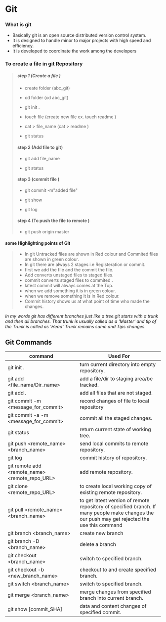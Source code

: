 # **Git**

### What is git 

* Basically git is an open source distributed version control system.
* It is designed to handle minor to major projects with high speed and efficiency.
* It is developed to coordinate the work among the developers


### To create a file in git Repository
> 
> ##### step 1 (Create a file )
> 
> * create folder (abc_git)
> 
> * cd folder (cd abc_git)
> 
> * git init .
> 
> * touch file (create new file ex. touch readme )
> 
> * cat > file_name (cat > readme )
> 
> * git status
> 
> #### step 2 (Add file to git)
> 
> * git add file_name
> 
> * git status
> 
> #### step 3 (commit file )
> 
> * git commit -m"added file"
> 
> * git show
> * git log
> 
> #### step 4 (To push the file to remote )
> 
> * git push origin master


#### some Highlighting points of Git 
> * In git Untracked files are shown in Red colour and
> Commited files are shown in green colour.
> * In git there are always 2 stages i.e Registeration or commit.
> * first we add the file and the commit the file.
> * Add converts unstaged files to staged files.
> * commit converts staged files to commited .
> * latest commit will always comes at the Top.
> * when we add something it is in green colour.
> * when we remove something it is in Red colour.
> * Commit history shows us at what point of time who made the changes.

 *In my words git has different branches just like a tree.git starts with a trunk and then all branches. That trunk is usually called as a 'Master' and tip of the Trunk is called as 'Head'
Trunk remains same and Tips changes.* 



## Git Commands



<table>
<thead>
	<tr>
		<th>command</th>
		<th>Used For</th>
	</tr>
</thead>
<tbody>
	<tr>
		<td>git init .</td>
		<td>turn current directory into empty repository.</td>
	</tr>
	<tr>
		<td>git add &lt;file_name/Dir_name&gt;</td>
		<td>add a file/dir to staging area/be tracked.</td>
	</tr>
	<tr>
		<td>git add .</td>
		<td>add all files that are not staged.</td>
	</tr>
	<tr>
		<td>git commit -m &lt;message_for_commit&gt;</td>
		<td>record changes of file to local repository</td>
	</tr>
	<tr>
		<td>git commit -a -m &lt;message_for_commit&gt;</td>
		<td>commit all the staged changes.</td>
	</tr>
	<tr>
		<td>git status</td>
		<td>return current state of working tree.</td>
	</tr>
	<tr>
		<td>git push &lt;remote_name&gt; &lt;branch_name&gt;</td>
		<td>send local commits to remote repository.</td>
	</tr>
	<tr>
		<td>git log</td>
		<td>commit history of repository.</td>
	</tr>
	<tr>
		<td>git remote add &lt;remote_name&gt; &lt;remote_repo_URL&gt;</td>
		<td>add remote repository.</td>
	</tr>
	<tr>
		<td>git clone &lt;remote_repo_URL&gt;</td>
		<td>to create local working copy of existing remote repository.</td>
	</tr>
	<tr>
		<td>git pull &lt;remote_name&gt; &lt;branch_name&gt;</td>
		<td>to get latest version of remote repository of specified branch. If many people make changes the our push may get rejected the use this command</td>
	</tr>
	<tr>
		<td>git branch &lt;branch_name&gt;</td>
		<td>create new branch</td>
	</tr>
	<tr>
		<td>git branch -D &lt;branch_name&gt;</td>
		<td>delete a branch</td>
	</tr>
	<tr>
		<td>git checkout &lt;branch_name&gt;</td>
		<td>switch to specified branch.</td>
	</tr>
	<tr>
		<td>git checkout -b &lt;new_branch_name&gt;</td>
		<td>checkout to and create specified branch.</td>
	</tr>
	<tr>
		<td>git switch &lt;branch_name&gt;</td>
		<td>switch to specified branch.</td>
	</tr>
	<tr>
		<td>git merge &lt;branch_name&gt;</td>
		<td>merge changes from specified branch into current branch.</td>
	</tr>
	<tr>
		<td>git show [commit_SHA]</td>
		<td>data and content changes of specified commit.</td>
	</tr>
</tbody>
</table>












